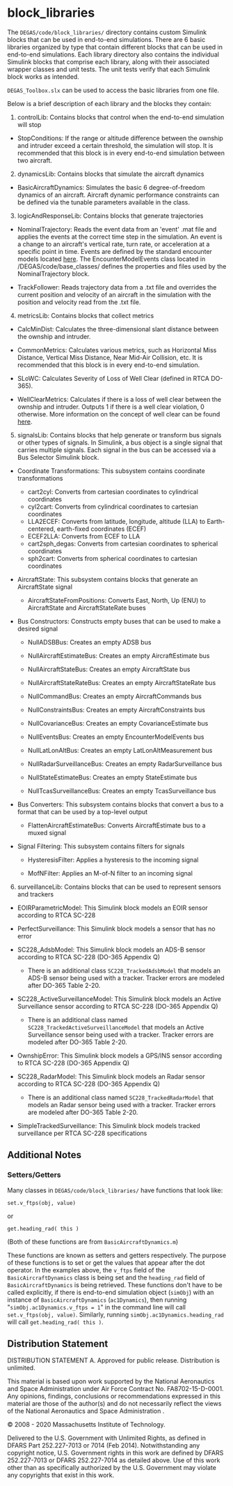 # block_libraries

The ```DEGAS/code/block_libraries/``` directory contains custom Simulink blocks that can be used in end-to-end simulations. There are 6 basic libraries organized by type that contain different blocks that can be used in end-to-end simulations. Each library directory also contains the individual Simulink blocks that comprise each library, along with their associated wrapper classes and unit tests. The unit tests verify that each Simulink block works as intended.

`DEGAS_Toolbox.slx` can be used to access the basic libraries from one file.

Below is a brief description of each library and the blocks they contain:

1) controlLib: Contains blocks that control when the end-to-end simulation will stop
 * StopConditions: If the range or altitude difference between the ownship and intruder exceed a certain threshold, the simulation will stop. It is recommended that this block is in every end-to-end simulation between two aircraft.

2) dynamicsLib: Contains blocks that simulate the aircraft dynamics
 * BasicAircraftDynamics: Simulates the basic 6 degree-of-freedom dynamics of an aircraft. Aircraft dynamic performance constraints can be defined via the tunable parameters available in the class.

3) logicAndResponseLib: Contains blocks that generate trajectories
 * NominalTrajectory: Reads the event data from an 'event' .mat file and applies the events at the correct time step in the simulation. An event is a change to an aircraft's vertical rate, turn rate, or acceleration at a specific point in time. Events are defined by the standard encounter models located [here](https://github.com/mit-ll/em-overview). The EncounterModelEvents class located in /DEGAS/code/base_classes/ defines the properties and files used by the NominalTrajectory block.  

* TrackFollower: Reads trajectory data from a .txt file and overrides the current position and velocity of an aircraft in the simulation with the position and velocity read from the .txt file.

4) metricsLib: Contains blocks that collect metrics
 * CalcMinDist: Calculates the three-dimensional slant distance between the ownship and intruder.

 * CommonMetrics: Calculates various metrics, such as Horizontal Miss Distance, Vertical Miss Distance, Near Mid-Air Collision, etc. It is recommended that this block is in every end-to-end simulation.

 * SLoWC: Calculates Severity of Loss of Well Clear (defined in RTCA DO-365).

 * WellClearMetrics: Calculates if there is a loss of well clear between the ownship and intruder. Outputs 1 if there is a well clear violation, 0 otherwise. More information on the concept of well clear can be found [here](https://doi.org/10.2514/6.2015-0481).

5) signalsLib: Contains blocks that help generate or transform bus signals or other types of signals. In Simulink, a bus object is a single signal that carries multiple signals. Each signal in the bus can be accessed via a Bus Selector Simulink block.  
 * Coordinate Transformations: This subsystem contains coordinate transformations

   * cart2cyl: Converts from cartesian coordinates to cylindrical coordinates
   * cyl2cart: Converts from cylindrical coordinates to cartesian coordinates
   * LLA2ECEF: Converts from latitude, longitude, altitude (LLA) to Earth-centered, earth-fixed coordinates (ECEF)
   * ECEF2LLA: Converts from ECEF to LLA
   * cart2sph_degas: Converts from cartesian coordinates to spherical coordinates
   * sph2cart: Converts from spherical coordinates to cartesian coordinates

* AircraftState: This subsystem contains blocks that generate an AircraftState signal

   * AircraftStateFromPositions: Converts East, North, Up (ENU) to AircraftState and AircraftStateRate buses


* Bus Constructors: Constructs empty buses that can be used to make a desired signal

   * NullADSBBus: Creates an empty ADSB bus

   * NullAircraftEstimateBus: Creates an empty AircraftEstimate bus

   * NullAircraftStateBus: Creates an empty AircraftState bus

   * NullAircraftStateRateBus: Creates an empty AircraftStateRate bus

   * NullCommandBus: Creates an empty AircraftCommands bus

   * NullConstraintsBus: Creates an empty AircraftConstraints bus

   * NullCovarianceBus: Creates an empty CovarianceEstimate bus

   * NullEventsBus: Creates an empty EncounterModelEvents bus

   * NullLatLonAltBus: Creates an empty LatLonAltMeasurement bus

   * NullRadarSurveillanceBus: Creates an empty RadarSurveillance bus

   * NullStateEstimateBus: Creates an empty StateEstimate bus

   * NullTcasSurveillanceBus: Creates an empty TcasSurveillance bus


* Bus Converters: This subsystem contains blocks that convert a bus to a format that can be used by a top-level output

   * FlattenAircraftEstimateBus: Converts AircraftEstimate bus to a muxed signal


* Signal Filtering: This subsystem contains filters for signals

   * HysteresisFilter: Applies a hysteresis to the incoming signal

   * MofNFilter: Applies an M-of-N filter to an incoming signal


6) surveillanceLib: Contains blocks that can be used to represent sensors and trackers

 * EOIRParametricModel: This Simulink block models an EOIR sensor according to RTCA SC-228

 * PerfectSurveillance: This Simulink block models a sensor that has no error

 * SC228_AdsbModel: This Simulink block models an ADS-B sensor according to RTCA SC-228 (DO-365 Appendix Q)
   * There is an additional class `SC228_TrackedAdsbModel` that models an ADS-B sensor being used with a tracker. Tracker errors are modeled after DO-365 Table 2-20.


 * SC228_ActiveSurveillanceModel: This Simulink block models an Active Surveillance sensor according to RTCA SC-228 (DO-365 Appendix Q)
   * There is an additional class named `SC228_TrackedActiveSurveillanceModel` that models an Active Surveillance sensor being used with a tracker. Tracker errors are modeled after DO-365 Table 2-20.


 * OwnshipError: This Simulink block models a GPS/INS sensor according to RTCA SC-228 (DO-365 Appendix Q)

 * SC228_RadarModel: This Simulink block models an Radar sensor according to RTCA SC-228 (DO-365 Appendix Q)
   * There is an additional class named `SC228_TrackedRadarModel` that models an Radar sensor being used with a tracker. Tracker errors are modeled after DO-365 Table 2-20.


 * SimpleTrackedSurveillance: This Simulink block models tracked surveillance per RTCA SC-228 specifications

## Additional Notes

### Setters/Getters
Many classes in ```DEGAS/code/block_libraries/``` have functions that look like:

    set.v_ftps(obj, value)

or

    get.heading_rad( this )

(Both of these functions are from `BasicAircraftDynamics.m`)

These functions are known as setters and getters respectively. The purpose of these functions is to set or get the values that appear after the dot operator. In the examples above, the `v_ftps` field of the `BasicAircraftDynamics` class is being set and the `heading_rad` field of `BasicAircraftDynamics` is being retrieved. These functions don't have to be called explicitly, if there is end-to-end simulation object (`simObj`) with an instance of `BasicAircraftDynamics` (`ac1Dynamics`), then running "`simObj.ac1Dynamics.v_ftps = 1`" in the command line will call `set.v_ftps(obj, value)`. Similarly, running `simObj.ac1Dynamics.heading_rad` will call `get.heading_rad( this )`.

## Distribution Statement

DISTRIBUTION STATEMENT A. Approved for public release. Distribution is unlimited.

This material is based upon work supported by the National Aeronautics and Space Administration under Air Force Contract No. FA8702-15-D-0001. Any opinions, findings, conclusions or recommendations expressed in this material are those of the author(s) and do
 not necessarily reflect the views of the National Aeronautics and Space Administration .

© 2008 - 2020 Massachusetts Institute of Technology.

Delivered to the U.S. Government with Unlimited Rights, as defined in DFARS Part 252.227-7013 or 7014 (Feb 2014). Notwithstanding any copyright notice, U.S. Government rights in this work are defined by DFARS 252.227-7013 or DFARS 252.227-7014 as detailed above.
 Use of this work other than as specifically authorized by the U.S. Government may violate any copyrights that exist in this work.